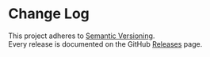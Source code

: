 # Change Log

This project adheres to [Semantic Versioning](http://semver.org/).  
Every release is documented on the GitHub [Releases](https://github.com/dictyBase/dictyaccess/releases) page.
